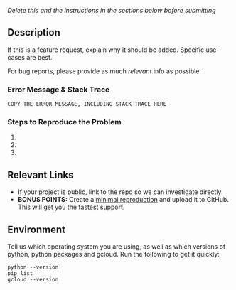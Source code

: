 *Delete this and the instructions in the sections below before submitting*

## Description

If this is a feature request, explain why it should be added. Specific use-cases are best.

For bug reports, please provide as much *relevant* info as possible.

### Error Message & Stack Trace

```
COPY THE ERROR MESSAGE, INCLUDING STACK TRACE HERE
```

### Steps to Reproduce the Problem

1.
1.
1.

## Relevant Links

- If your project is public, link to the repo so we can investigate directly.
- **BONUS POINTS:** Create a [minimal reproduction](http://stackoverflow.com/help/mcve) and upload it to GitHub. This will get you the fastest support.


## Environment

Tell us which operating system you are using, as well as which versions of python, python packages and gcloud. Run the following to get it quickly:

```
python --version
pip list
gcloud --version
```
